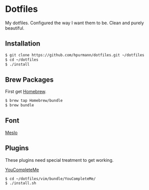 Dotfiles
========

My dotfiles. Configured the way I want them to be.
Clean and purely beautiful.

## Installation

```bash
$ git clone https://github.com/hpurmann/dotfiles.git ~/dotfiles
$ cd ~/dotfiles
$ ./install
```

## Brew Packages

First get [Homebrew](http://brew.sh/).

<!-- TODO: Put neovim in Brewfile -->

```bash
$ brew tap Homebrew/bundle
$ brew bundle
```

## Font

[Meslo](https://github.com/powerline/fonts/blob/master/Meslo/Meslo%20LG%20M%20Regular%20for%20Powerline.otf)

## Plugins

These plugins need special treatment to get working.

<!-- TODO: Handle with vim-plug Plugin-Manager -->

[YouCompleteMe](https://github.com/Valloric/YouCompleteMe)

```bash
$ cd ~/dotfiles/vim/bundle/YouCompleteMe/
$ ./install.sh
```
